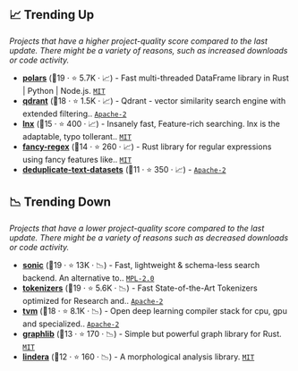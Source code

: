 ## 📈 Trending Up

_Projects that have a higher project-quality score compared to the last update. There might be a variety of reasons, such as increased downloads or code activity._

- <b><a href="https://github.com/pola-rs/polars">polars</a></b> (🥈19 ·  ⭐ 5.7K · 📈) - Fast multi-threaded DataFrame library in Rust | Python | Node.js. <code><a href="http://bit.ly/34MBwT8">MIT</a></code>
- <b><a href="https://github.com/qdrant/qdrant">qdrant</a></b> (🥈18 ·  ⭐ 1.5K · 📈) - Qdrant - vector similarity search engine with extended filtering.. <code><a href="http://bit.ly/3nYMfla">Apache-2</a></code>
- <b><a href="https://github.com/lnx-search/lnx">lnx</a></b> (🥉15 ·  ⭐ 400 · 📈) - Insanely fast, Feature-rich searching. lnx is the adaptable, typo tollerant.. <code><a href="http://bit.ly/34MBwT8">MIT</a></code>
- <b><a href="https://github.com/fancy-regex/fancy-regex">fancy-regex</a></b> (🥇14 ·  ⭐ 260 · 📈) - Rust library for regular expressions using fancy features like.. <code><a href="http://bit.ly/34MBwT8">MIT</a></code>
- <b><a href="https://github.com/google-research/deduplicate-text-datasets">deduplicate-text-datasets</a></b> (🥈11 ·  ⭐ 350 · 📈) -  <code><a href="http://bit.ly/3nYMfla">Apache-2</a></code>

## 📉 Trending Down

_Projects that have a lower project-quality score compared to the last update. There might be a variety of reasons such as decreased downloads or code activity._

- <b><a href="https://github.com/valeriansaliou/sonic">sonic</a></b> (🥈19 ·  ⭐ 13K · 📉) - Fast, lightweight & schema-less search backend. An alternative to.. <code><a href="http://bit.ly/3postzC">MPL-2.0</a></code>
- <b><a href="https://github.com/huggingface/tokenizers">tokenizers</a></b> (🥇19 ·  ⭐ 5.6K · 📉) - Fast State-of-the-Art Tokenizers optimized for Research and.. <code><a href="http://bit.ly/3nYMfla">Apache-2</a></code>
- <b><a href="https://github.com/apache/tvm">tvm</a></b> (🥇18 ·  ⭐ 8.1K · 📉) - Open deep learning compiler stack for cpu, gpu and specialized.. <code><a href="http://bit.ly/3nYMfla">Apache-2</a></code> <code><img src="🎁" style="display:inline;" width="13" height="13"></code>
- <b><a href="https://github.com/purpleprotocol/graphlib">graphlib</a></b> (🥉13 ·  ⭐ 170 · 📉) - Simple but powerful graph library for Rust. <code><a href="http://bit.ly/34MBwT8">MIT</a></code>
- <b><a href="https://github.com/lindera-morphology/lindera">lindera</a></b> (🥈12 ·  ⭐ 160 · 📉) - A morphological analysis library. <code><a href="http://bit.ly/34MBwT8">MIT</a></code>


